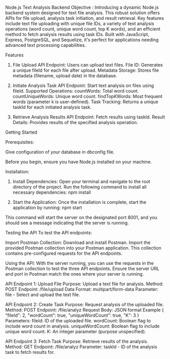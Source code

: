 Node.js Text Analysis Backend
Objective : 
Introducing a dynamic Node.js backend system designed for text file analysis. This robust solution offers APIs for file upload, analysis task initiation, and result retrieval. Key features include text file uploading with unique file IDs, a variety of text analysis operations (word count, unique word count, top K words), and an efficient method to fetch analysis results using task IDs. Built with JavaScript, Express, PostgreSQL, and Sequelize, it's perfect for applications needing advanced text processing capabilities.

Features
1. File Upload
API Endpoint: Users can upload text files.
File ID: Generates a unique fileId for each file after upload.
Metadata Storage: Stores file metadata (filename, upload date) in the database.

2. Initiate Analysis Task
API Endpoint: Start text analysis on files using fileId.
Supported Operations:
countWords: Total word count.
countUniqueWords: Unique word count.
findTopKWords: Most frequent words (parameter k is user-defined).
Task Tracking: Returns a unique taskId for each initiated analysis task.

3. Retrieve Analysis Results
API Endpoint: Fetch results using taskId.
Result Details: Provides results of the specified analysis operation.

Getting Started

Prerequisites:

Give configuration of your database in dbconfig file.

Before you begin, ensure you have Node.js installed on your machine. 

Installation:

1. Install Dependencies: Open your terminal and navigate to the root directory of the project. Run the following command to install all necessary dependencies:
npm install

2. Start the Application: Once the installation is complete, start the application by running:
npm start

This command will start the server on the designated port 8001, and you should see a message indicating that the server is running.


Testing the API
To test the API endpoints:

Import Postman Collection: Download and install Postman. Import the provided Postman collection into your Postman application. This collection contains pre-configured requests for the API endpoints.

Using the API: With the server running, you can use the requests in the Postman collection to test the three API endpoints. Ensure the server URL and port in Postman match the ones where your server is running.

API Endpoint 1: Upload File
Purpose: Upload a text file for analysis.
Method: POST
Endpoint: /file/upload
Data Format: multipart/form-data
Parameter: file - Select and upload the text file.

API Endpoint 2: Create Task
Purpose: Request analysis of the uploaded file.
Method: POST
Endpoint: /file/analyz
Request Body: JSON format
Example
{
    "fileId": 2,
    "wordCount": true,
    "uniqueWordCount": true,
    "K": 3
}
Parameters:
fileId: ID of the uploaded file.
wordCount: Boolean flag to include word count in analysis.
uniqueWordCount: Boolean flag to include unique word count.
K: An integer parameter (purpose unspecified).

API Endpoint 3: Fetch Task
Purpose: Retrieve results of the analysis.
Method: GET
Endpoint: /file/analyz
Parameter: taskId - ID of the analysis task to fetch results for.
